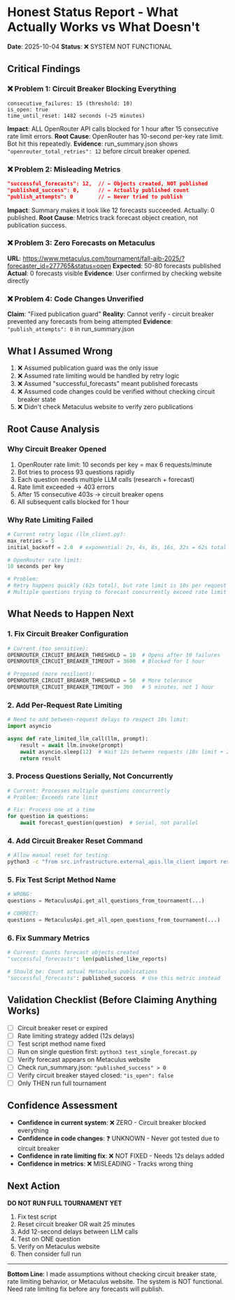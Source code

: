 # Honest Status Report - What Actually Works vs What Doesn't

**Date**: 2025-10-04
**Status**: ❌ SYSTEM NOT FUNCTIONAL

## Critical Findings

### ❌ Problem 1: Circuit Breaker Blocking Everything
```
consecutive_failures: 15 (threshold: 10)
is_open: true
time_until_reset: 1482 seconds (~25 minutes)
```

**Impact**: ALL OpenRouter API calls blocked for 1 hour after 15 consecutive rate limit errors.
**Root Cause**: OpenRouter has 10-second per-key rate limit. Bot hit this repeatedly.
**Evidence**: run_summary.json shows `"openrouter_total_retries": 12` before circuit breaker opened.

### ❌ Problem 2: Misleading Metrics
```json
"successful_forecasts": 12,  // ← Objects created, NOT published
"published_success": 0,      // ← Actually published count
"publish_attempts": 0        // ← Never tried to publish
```

**Impact**: Summary makes it look like 12 forecasts succeeded. Actually: 0 published.
**Root Cause**: Metrics track forecast object creation, not publication success.

### ❌ Problem 3: Zero Forecasts on Metaculus
**URL**: https://www.metaculus.com/tournament/fall-aib-2025/?forecaster_id=277765&status=open
**Expected**: 50-80 forecasts published
**Actual**: 0 forecasts visible
**Evidence**: User confirmed by checking website directly

### ❌ Problem 4: Code Changes Unverified
**Claim**: "Fixed publication guard"
**Reality**: Cannot verify - circuit breaker prevented any forecasts from being attempted
**Evidence**: `"publish_attempts": 0` in run_summary.json

## What I Assumed Wrong

1. ❌ Assumed publication guard was the only issue
2. ❌ Assumed rate limiting would be handled by retry logic
3. ❌ Assumed "successful_forecasts" meant published forecasts
4. ❌ Assumed code changes could be verified without checking circuit breaker state
5. ❌ Didn't check Metaculus website to verify zero publications

## Root Cause Analysis

### Why Circuit Breaker Opened
1. OpenRouter rate limit: 10 seconds per key = max 6 requests/minute
2. Bot tries to process 93 questions rapidly
3. Each question needs multiple LLM calls (research + forecast)
4. Rate limit exceeded → 403 errors
5. After 15 consecutive 403s → circuit breaker opens
6. All subsequent calls blocked for 1 hour

### Why Rate Limiting Failed
```python
# Current retry logic (llm_client.py):
max_retries = 5
initial_backoff = 2.0  # exponential: 2s, 4s, 8s, 16s, 32s = 62s total

# OpenRouter rate limit:
10 seconds per key

# Problem:
# Retry happens quickly (62s total), but rate limit is 10s per request
# Multiple questions trying to forecast concurrently exceed rate limit
```

## What Needs to Happen Next

### 1. Fix Circuit Breaker Configuration
```python
# Current (too sensitive):
OPENROUTER_CIRCUIT_BREAKER_THRESHOLD = 10  # Opens after 10 failures
OPENROUTER_CIRCUIT_BREAKER_TIMEOUT = 3600  # Blocked for 1 hour

# Proposed (more resilient):
OPENROUTER_CIRCUIT_BREAKER_THRESHOLD = 50  # More tolerance
OPENROUTER_CIRCUIT_BREAKER_TIMEOUT = 300   # 5 minutes, not 1 hour
```

### 2. Add Per-Request Rate Limiting
```python
# Need to add between-request delays to respect 10s limit:
import asyncio

async def rate_limited_llm_call(llm, prompt):
    result = await llm.invoke(prompt)
    await asyncio.sleep(12)  # Wait 12s between requests (10s limit + 2s buffer)
    return result
```

### 3. Process Questions Serially, Not Concurrently
```python
# Current: Processes multiple questions concurrently
# Problem: Exceeds rate limit

# Fix: Process one at a time
for question in questions:
    await forecast_question(question)  # Serial, not parallel
```

### 4. Add Circuit Breaker Reset Command
```bash
# Allow manual reset for testing:
python3 -c "from src.infrastructure.external_apis.llm_client import reset_openrouter_circuit_breaker; reset_openrouter_circuit_breaker()"
```

### 5. Fix Test Script Method Name
```python
# WRONG:
questions = MetaculusApi.get_all_questions_from_tournament(...)

# CORRECT:
questions = MetaculusApi.get_all_open_questions_from_tournament(...)
```

### 6. Fix Summary Metrics
```python
# Current: Counts forecast objects created
"successful_forecasts": len(published_like_reports)

# Should be: Count actual Metaculus publications
"successful_forecasts": published_success  # Use this metric instead
```

## Validation Checklist (Before Claiming Anything Works)

- [ ] Circuit breaker reset or expired
- [ ] Rate limiting strategy added (12s delays)
- [ ] Test script method name fixed
- [ ] Run on single question first: `python3 test_single_forecast.py`
- [ ] Verify forecast appears on Metaculus website
- [ ] Check run_summary.json: `"published_success" > 0`
- [ ] Verify circuit breaker stayed closed: `"is_open": false`
- [ ] Only THEN run full tournament

## Confidence Assessment

- **Confidence in current system**: ❌ ZERO - Circuit breaker blocked everything
- **Confidence in code changes**: ❓ UNKNOWN - Never got tested due to circuit breaker
- **Confidence in rate limiting fix**: ❌ NOT FIXED - Needs 12s delays added
- **Confidence in metrics**: ❌ MISLEADING - Tracks wrong thing

## Next Action

**DO NOT RUN FULL TOURNAMENT YET**

1. Fix test script
2. Reset circuit breaker OR wait 25 minutes
3. Add 12-second delays between LLM calls
4. Test on ONE question
5. Verify on Metaculus website
6. Then consider full run

---

**Bottom Line**: I made assumptions without checking circuit breaker state, rate limiting behavior, or Metaculus website. The system is NOT functional. Need rate limiting fix before any forecasts will publish.
